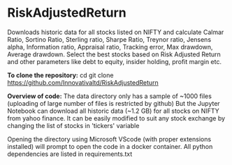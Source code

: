 # RiskAdjustedReturn
Downloads historic data for all stocks listed on NIFTY and calculate Calmar Ratio, Sortino Ratio, Sterling ratio, Sharpe Ratio, Treynor ratio, Jensens alpha, Information ratio, Appraisal ratio, Tracking error, Max drawdown, Average drawdown. Select the best stocks based on Risk Adjusted Return and other parameters like debt to equity, insider holding, profit margin etc.


**To clone the repository:**
  cd <directory>
  git clone https://github.com/Innovativaltd/RiskAdjustedReturn
  
**Overview of code:**
The data directory only has a sample of ~1000 files (uploading of large number of files is restricted by github)
But the Jupyter Notebook can download all historic data (~1.2 GB) for all stocks on NIFTY from yahoo finance.
It can be easily modified to suit any stock exchange by changing the list of stocks in 'tickers' variable

Opening the directory using Microsoft VScode (with proper extensions installed) will prompt to open the code in a docker container.
All python dependencies are listed in requirements.txt

  
